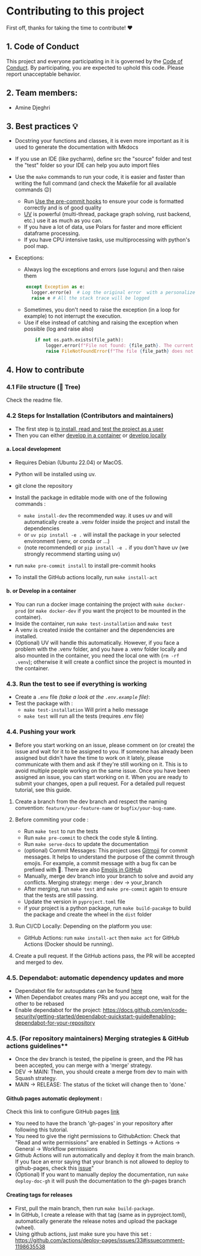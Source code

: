 # Contributing to this project

First off, thanks for taking the time to contribute! ❤️

## 1. Code of Conduct

This project and everyone participating in it is governed by the [Code of Conduct](CODE_OF_CONDUCT.md).
By participating, you are expected to uphold this code. Please report unacceptable behavior.

## 2. Team members:

- Amine Djeghri

## 3. Best practices 💡

- Docstring your functions and classes, it is even more important as it is used to generate the documentation with
  Mkdocs
- If you use an IDE (like pycharm), define src the "source" folder and test the "test" folder so your IDE can help you
  auto import files
- Use the `make` commands to run your code, it is easier and faster than writing the full command (and check the
  Makefile for all available commands 😉)
    - Run [Use the pre-commit hooks](https://pre-commit.com/) to ensure your code is formatted correctly and is of good
      quality
    - [UV](https://docs.astral.sh/uv/ ) is powerful (multi-thread, package graph solving, rust backend, etc.) use it as
      much as you can.
    - If you have a lot of data, use Polars for faster and more efficient dataframe processing.
    - If you have CPU intensive tasks, use multiprocessing with python's pool map.

- Exceptions:
    - Always log the exceptions and errors (use loguru) and then raise them
    ```py
        except Exception as e:
          logger.error(e)  # Log the original error  with a personalized message or with e (only the message will be logged)
          raise e # All the stack trace will be logged
    ```
    - Sometimes, you don't need to raise the exception (in a loop for example) to not interrupt the execution.
    - Use if else instead of catching and raising the exception when possible (log and raise also)
      ```py
          if not os.path.exists(file_path):
              logger.error(f"File not found: {file_path}. The current directory is: {os.getcwd()}")
              raise FileNotFoundError(f"The file {file_path} does not exist.")
      ```

## 4. How to contribute

### 4.1 File structure (🌳 Tree)

Check the readme file.

### 4.2 Steps for Installation (Contributors and maintainers)

- The first step is [to install, read and test the project as a user](README.md#-steps-for-installation-users)
- Then you can either [develop in a container](#22-or-develop-in-a-container)
  or [develop locally](#21-local-development)

#### a. Local development

- Requires Debian (Ubuntu 22.04) or MacOS.
- Python will be installed using uv.
- git clone the repository
- Install the package in editable mode with one of the following commands :
    - ``make install-dev`` the recommended way. it uses uv and will automatically create a .venv folder inside the
      project and install the dependencies
    - or ``uv pip install -e .`` will install the package in your selected environment (venv, or conda or ...)
    - (note recommended)  or ``pip install -e .`` if you don't have uv (we strongly recommend starting using uv)

- run ``make pre-commit install`` to install pre-commit hooks
- To install the GitHub actions locally, run ``make install-act``

#### b. or Develop in a container

- You can run a docker image containing the project with ``make docker-prod`` (or ``make docker-dev`` if you want the
  project to be mounted in the container).
- Inside the container, run ``make test-installation`` and ``make test``
- A venv is created inside the container and the dependencies are installed.
- (Optional) UV will handle this automatically. However, if you face a problem with the .venv folder, and you have a
  .venv folder locally and also mounted in the container, you need the local one with (``rm -rf .venv``); otherwise it will create a conflict since the project
  is mounted in the container.

### 4.3. Run the test to see if everything is working

- Create a ``.env`` file *(take a look at the ``.env.example`` file)*:
- Test the package with :
    - ``make test-installation`` Will print a hello message
    - ``make test`` will run all the tests (requires .env file)

### 4.4. Pushing your work

- Before you start working on an issue, please comment on (or create) the issue and wait for it to be assigned to you.
  If
  someone has already been assigned but didn't have the time to work on it lately, please communicate with them and ask
  if
  they're still working on it. This is to avoid multiple people working on the same issue.
  Once you have been assigned an issue, you can start working on it. When you are ready to submit your changes, open a
  pull request. For a detailed pull request tutorial, see this guide.

1. Create a branch from the dev branch and respect the naming convention: `feature/your-feature-name`
   or `bugfix/your-bug-name`.
2. Before commiting your code :

    - Run ``make test`` to run the tests
    - Run ``make pre-commit`` to check the code style & linting.
    - Run ``make serve-docs`` to update the documentation
    - (optional) Commit Messages: This project uses [Gitmoji](https://gitmoji.dev/) for commit messages. It helps to
      understand the purpose of the commit through emojis. For example, a commit message with a bug fix can be prefixed
      with
      🐛. There are also [Emojis in GitHub](https://github.com/ikatyang/emoji-cheat-sheet/blob/master/README.md)
    - Manually, merge dev branch into your branch to solve and avoid any conflicts. Merging strategy: merge : dev →
      your_branch
    - After merging, run ``make test`` and ``make pre-commit`` again to ensure that the tests are still passing.
    - Update the version in ``pyproject.toml`` file
    - if your project is a python package, run ``make build-pacakge`` to build the package and create the wheel in the
      `dist` folder
3. Run CI/CD Locally: Depending on the platform you use:
    - GitHub Actions: run `make install-act` then `make act` for GitHub Actions (Docker should be running).
4. Create a pull request. If the GitHub actions pass, the PR will be accepted and merged to dev.

### 4.5. Dependabot: automatic dependency updates and more

- Dependabot file for autoupdates can be found [here](.github/dependabot.yml)
- When Dependabot creates many PRs and you accept one, wait for the other to be rebased
- Enable dependabot for the
  project: https://docs.github.com/en/code-security/getting-started/dependabot-quickstart-guide#enabling-dependabot-for-your-repository

### 4.5. (For repository maintainers) Merging strategies & GitHub actions guidelines**

- Once the dev branch is tested, the pipeline is green, and the PR has been accepted, you can merge with a 'merge'
  strategy.
- DEV → MAIN: Then, you should create a merge from dev to main with Squash strategy.
- MAIN → RELEASE: The status of the ticket will change then to 'done.'

#### Github pages automatic deployment :

Check this link to configure GitHub pages [link](https://docs.github.com/en/pages/getting-started-with-github-pages/configuring-a-publishing-source-for-your-github-pages-site)
- You need to have the branch 'gh-pages' in your repository after following this tutorial.
- You need to give the right permissions to GithubAction: Check that "Read and write permissions" are enabled in Settings -> Actions -> General -> Workflow permissions
- Github Actions will run automatically and deploy it from the main branch. If you face an error saying that your branch
  is not allowed to deploy to github-pages, check this [issue](https://github.com/orgs/community/discussions/39054)"
- (Optional) If you want to manually deploy the documentation, run ``make deploy-doc-gh`` it will push the documentation to the gh-pages branch

#### Creating tags for releases
- First, pull the main branch, then run ``make build-package``.
- In GitHub, I create a release with that tag (same as in pyproject.toml), automatically generate the release notes and
  upload the package (wheel).
- Using github actions, just make sure you have this
  set : https://github.com/actions/deploy-pages/issues/33#issuecomment-1198635538
